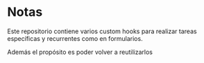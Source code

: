 # Notas

Este repositorio contiene varios custom hooks para realizar tareas específicas y recurrentes como en formularios.

Además el propósito es poder volver a reutilizarlos